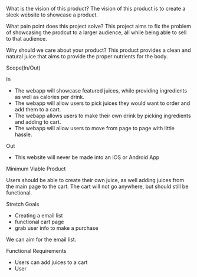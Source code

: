 What is the vision of this product?
  The vision of this product is to create a sleek website to showcase a product.

What pain point does this project solve?
  This project aims to fix the problem of showcasing the prodcut to a larger audience, all while being able to sell to that audience.

Why should we care about your product?
  This product provides a clean and natural juice that aims to provide the proper nutrients for the body.

Scope(In/Out)

In

- The webapp will showcase featured juices, while providing ingredients as well as calories per drink.
- The webapp will allow users to pick juices they would want to order and add them to a cart.
- The webapp allows users to make their own drink by picking ingredients and adding to cart.
- The webapp will allow users to move from page to page with little hassle.

Out

- This website will never be made into an IOS or Android App

Minimum Viable Product

Users should be able to create their own juice, as well adding juices from the main page to the cart. The cart will not go anywhere, but should still be functional.

Stretch Goals

- Creating a email list
- functional cart page
- grab user info to make a purchase

We can aim for the email list.

Functional Requirements

- Users can add juices to a cart
- User
